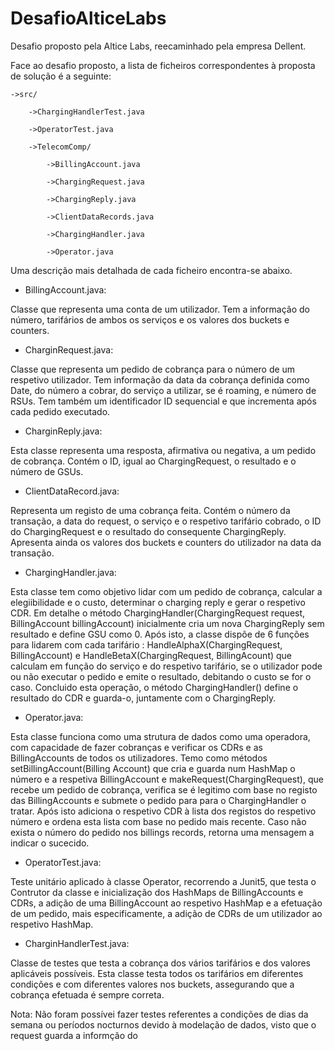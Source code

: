 # DesafioAlticeLabs

Desafio proposto pela Altice Labs, reecaminhado pela empresa Dellent.


Face ao desafio proposto, a lista de ficheiros correspondentes à proposta de solução é a seguinte:


	->src/

		->ChargingHandlerTest.java

		->OperatorTest.java

		->TelecomComp/

			->BillingAccount.java

			->ChargingRequest.java

			->ChargingReply.java

			->ClientDataRecords.java

			->ChargingHandler.java

			->Operator.java



Uma descrição mais detalhada de cada ficheiro encontra-se abaixo.


 - BillingAccount.java:

Classe que representa uma conta de um utilizador. Tem a informação do número, tarifários de ambos os serviços e os valores dos buckets e counters.


- CharginRequest.java:

Classe que representa um pedido de cobrança para o número de um respetivo utilizador. Tem informação da data da cobrança definida como Date, do número a cobrar, do serviço a utilizar, se é roaming, e número de RSUs. Tem também um identificador ID sequencial e que incrementa após cada pedido executado.


- CharginReply.java:

Esta classe representa uma resposta, afirmativa ou negativa, a um pedido de cobrança. Contém o ID, igual ao ChargingRequest, o resultado e o número de GSUs.


- ClientDataRecord.java:

Representa um registo de uma cobrança feita. Contém o número da transação, a data do request, o serviço e o respetivo tarifário cobrado, o ID do ChargingRequest e o resultado do consequente ChargingReply. 
Apresenta ainda os valores dos buckets e counters do utilizador na data da transação.


- ChargingHandler.java:

Esta classe tem como objetivo lidar com um pedido de cobrança, calcular a elegiibilidade e o custo, determinar o charging reply e gerar o respetivo CDR.
Em detalhe o método ChargingHandler(ChargingRequest request, BillingAccount billingAccount) inicialmente cria um nova ChargingReply sem resultado e define GSU como 0. 
Após isto, a classe dispõe de 6 funções para lidarem com cada tarifário : HandleAlphaX(ChargingRequest, BillingAccount) e HandleBetaX(ChargingRequest, BillingAcount) que calculam em função do serviço e do respetivo tarifário, se o utilizador pode ou não executar o pedido e emite o resultado, debitando o custo se for o caso.
Concluido esta operação, o método ChargingHandler() define o resultado do CDR e guarda-o, juntamente com o ChargingReply.


- Operator.java:

Esta classe funciona como uma strutura de dados como uma operadora, com capacidade de fazer cobranças e verificar os CDRs e as BillingAccounts de todos os utilizadores.
Temo como métodos setBillingAccount(Billing Account) que cria e guarda num HashMap o número e a respetiva BillingAccount e makeRequest(ChargingRequest), que recebe um pedido de cobrança, verifica se é legitimo com base no registo das BillingAccounts e submete o pedido para para o ChargingHandler o tratar. Após isto adiciona o respetivo CDR à lista dos registos do respetivo número e ordena esta lista com base no pedido mais recente.
Caso não exista o número do pedido nos billings records, retorna uma mensagem a indicar o sucecido.


- OperatorTest.java:

Teste unitário aplicado à classe Operator, recorrendo a Junit5, que testa o Contrutor da classe e inicialização dos HashMaps de BillingAccounts e CDRs, a adição de uma BillingAccount ao respetivo HashMap e a efetuação de um pedido, mais especificamente, a adição de CDRs de um utilizador ao respetivo HashMap.


- CharginHandlerTest.java:

Classe de testes que testa a cobrança dos vários tarifários e dos valores aplicáveis possíveis. Esta classe testa todos os tarifários em diferentes condições e com diferentes valores nos buckets, assegurando que a cobrança efetuada é sempre correta.


Nota: Não foram possívei fazer testes referentes a condições de dias da semana ou períodos nocturnos devido à modelação de dados, visto que o request guarda a informção do 
		
